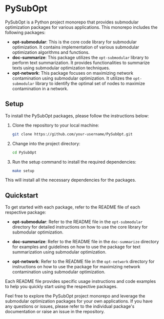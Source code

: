 # PySubOpt

PySubOpt is a Python project monorepo that provides submodular optimization packages for various applications. This monorepo includes the following packages:

- **opt-submodular**: This is the core code library for submodular optimization. It contains implementation of various submodular optimization algorithms and functions.
- **doc-summarize**: This package utilizes the `opt-submodular` library to perform text summarization. It provides functionalities to summarize texts using submodular optimization techniques.
- **opt-network**: This package focuses on maximizing network contamination using submodular optimization. It utilizes the `opt-submodular` library to identify the optimal set of nodes to maximize contamination in a network.

## Setup

To install the PySubOpt packages, please follow the instructions below:

1. Clone the repository to your local machine:

   ```bash
   git clone https://github.com/your-username/PySubOpt.git
   ```

2. Change into the project directory:

   ```bash
   cd PySubOpt
   ```

3. Run the setup command to install the required dependencies:

   ```bash
   make setup
   ```

This will install all the necessary dependencies for the packages.

## Quickstart

To get started with each package, refer to the README file of each respective package:

- **opt-submodular**: Refer to the README file in the `opt-submodular` directory for detailed instructions on how to use the core library for submodular optimization.

- **doc-summarize**: Refer to the README file in the `doc-summarize` directory for examples and guidelines on how to use the package for text summarization using submodular optimization.

- **opt-network**: Refer to the README file in the `opt-network` directory for instructions on how to use the package for maximizing network contamination using submodular optimization.

Each README file provides specific usage instructions and code examples to help you quickly start using the respective packages.

Feel free to explore the PySubOpt project monorepo and leverage the submodular optimization packages for your own applications. If you have any questions or issues, please refer to the individual package's documentation or raise an issue in the repository.